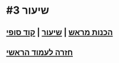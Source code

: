 
# שיעור #3  
## [הכנות מראש](prerequisite.md) | [שיעור](lesson.md) | [קוד סופי](res/final-code/TeamCode/src/main/java/org/firstinspires/ftc/teamcode/Drive.java)

## [חזרה לעמוד הראשי](https://github.com/adiaviad/thunderbolts-software-training/blob/main/README.md)

